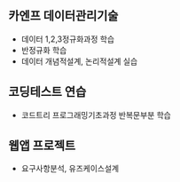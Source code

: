 ## 카엔프 데이터관리기술
- 데이터 1,2,3정규화과정 학습
- 반정규화 학습
- 데이터 개념적설계, 논리적설계 실습

## 코딩테스트 연습
- 코드트리 프로그래밍기초과정 반복문부분 학습

## 웹앱 프로젝트 
- 요구사항분석, 유즈케이스설계
